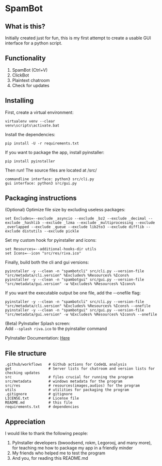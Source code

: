 # SpamBot
## What is this?
Initially created just for fun, this is my first attempt to create a usable GUI interface for a python script. 
## Functionality
1. SpamBot (Ctrl+V)
2. ClickBot
3. Plaintext chatroom
4. Check for updates
## Installing
First, create a virtual environment: <br>
```commandline
virtualenv venv --clear
venv\scripts\activate.bat
```
Install the dependencies: <br>
```commandline
pip install -U -r requirements.txt
```
If you want to package the app, install pyinstaller: <br>
```commandline
pip install pyinstaller      
```
Then run!  The source files are located at /src/ <br>
```commandline
commandline interface: python3 src/cli.py
gui interface: python3 src/gui.py
```
## Packaging instructions
(Optional) Optimize file size by excluding useless packages: <br>
```
set Excludes=--exclude _asyncio --exclude _bz2 --exclude _decimal --exclude _hashlib --exclude _lzma --exclude _multiprocessing --exclude _overlapped --exclude _queue --exclude lib2to3 --exclude difflib --exclude distutils --exclude pickle
```
Set my custom hook for pyinstaller and icons: <br>
```
set Resources=--additional-hooks-dir utils
set Icons=--icon "src/res/riva.ico"
```
Finally, build both the cli and gui versions: <br>
```
pyinstaller -y --clean -n "spambotcli" src/cli.py --version-file "src/metadata/cli.version" %Excludes% %Resources% %Icons%
pyinstaller -y --clean -n "spambotgui" src/gui.py --version-file "src/metadata/gui.version" -w %Excludes% %Resources% %Icons%
```
If you want the executable output be one file, add the --onefile flag: <br>
```
pyinstaller -y --clean -n "spambotcli" src/cli.py --version-file "src/metadata/cli.version" %Excludes% %Resources% %Icons% --onefile
pyinstaller -y --clean -n "spambotgui" src/gui.py --version-file "src/metadata/gui.version" -w %Excludes% %Resources% %Icons% --onefile
```
(Beta) PyInstaller Splash screen: <br>
Add `--splash riva.ico` to the pyinstaller command <br>

PyInstaller Documentation: [Here](https://pyinstaller.org/en/stable/usage.html)
## File structure
```
.github/workflows   # Github actions for CodeQL analysis 
get                 # Server lists for chatroom and version lists for checking updates 
src                 # files crucial for running the program 
src/metadata        # windows metadata for the program 
src/res             # resources(images,audios) for the program 
utils               # utilities for packaging the program 
.gitignore          # gitignore 
LICENSE.txt         # License file
README.md           # this file 
requirements.txt    # dependencies 
```
## Appreciation
I would like to thank the following people: <br>
1. PyInstaller developers (bwoodsend, rokm, Legorooj, and many more), for teaching me how to package my app in a friendly minder
2. My friends who helped me to test the program
3. And you, for reading this README.md
